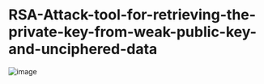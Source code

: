 # RSA-Attack-tool-for-retrieving-the-private-key-from-weak-public-key-and-unciphered-data



![image](https://user-images.githubusercontent.com/69456531/179338759-06f84672-5624-4676-83c9-fa62b777a6d8.png)

